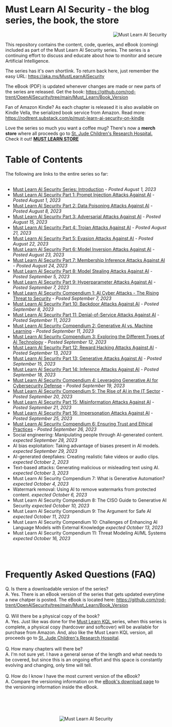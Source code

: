 # Must Learn AI Security - the blog series, the book, the store<br>
<p align="right"><img src="https://github.com/rod-trent/OpenAISecurity/blob/main/Must_Learn/Series_Images/MustLearnAISecuritySmallSmall.png" alt="Must Learn AI Security"></center></p>

This repository contains the content, code, queries, and eBook (coming) included as part of the Must Learn AI Security series. The series is a continuing effort to discuss and educate about how to monitor and secure Artificial Intelligence.

The series has it's own shortlink. To return back here, just remember the easy URL: https://aka.ms/MustLearnAISecurity

The eBook (PDF) is updated whenever changes are made or new parts of the series are released. Get the book: https://github.com/rod-trent/OpenAISecurity/tree/main/Must_Learn/Book_Version

Fan of Amazon Kindle? As each chapter is released it is also available on Kindle Vella, the serialized book service from Amazon. Read more: https://rodtrent.substack.com/p/must-learn-ai-security-on-kindle

Love the series so much you want a coffee mug? There's now a <b>merch store</b> where all proceeds go to <a href="https://www.stjude.org/" target="_blank">St. Jude Children's Research Hospital.</a> Check it out! <b><a href="https://must-learn-kql.creator-spring.com" target="_blank">MUST LEARN STORE</a></b>

<b><h1>Table of Contents</h1></b>
The following are links to the entire series so far:
<br><br>

* <a href="https://rodtrent.substack.com/p/must-learn-ai-security-series-introduction" target="_blank">Must Learn AI Security Series: Introduction</a> - <i>Posted August 1, 2023</i><br>
* <a href="https://rodtrent.substack.com/p/must-learn-ai-security-part-1-prompt" target="_blank">Must Learn AI Security Part 1: Prompt Injection Attacks Against AI</a> - <i>Posted August 1, 2023</i><br>
* <a href="https://rodtrent.substack.com/p/must-learn-ai-security-part-2-data" target="_blank">Must Learn AI Security Part 2: Data Poisoning Attacks Against AI</a> - <i>Posted August 8, 2023</i><br>
* <a href="https://rodtrent.substack.com/p/must-learn-ai-security-part-3-adversarial" target="_blank">Must Learn AI Security Part 3: Adversarial Attacks Against AI</a> - <i>Posted August 15, 2023</i><br>
* <a href="https://rodtrent.substack.com/p/must-learn-ai-security-part-4-trojan" target="_blank">Must Learn AI Security Part 4: Trojan Attacks Against AI</a> - <i>Posted August 21, 2023</i><br>
* <a href="https://rodtrent.substack.com/p/must-learn-ai-security-part-5-evasion" target="_blank">Must Learn AI Security Part 5: Evasion Attacks Against AI</a> - <i>Posted August 22, 2023</i><br>
* <a href="https://rodtrent.substack.com/p/must-learn-ai-security-part-6-model" target="_blank">Must Learn AI Security Part 6: Model Inversion Attacks Against AI</a> - <i>Posted August 23, 2023</i><br>
* <a href="https://rodtrent.substack.com/p/must-learn-ai-security-part-7-membership" target="_blank">Must Learn AI Security Part 7: Membership Inference Attacks Against AI</a> - <i>Posted August 24, 2023</i><br>
* <a href="https://rodtrent.substack.com/p/must-learn-ai-security-part-8-model" target="_blank">Must Learn AI Security Part 8: Model Stealing Attacks Against AI</a> - <i>Posted September 5, 2023</i><br>
* <a href="https://rodtrent.substack.com/p/must-learn-ai-security-part-9-hyperparameter" target="_blank">Must Learn AI Security Part 9: Hyperparameter Attacks Against AI</a> - <i>Posted September 7, 2023</i><br>
* <a href="https://rodtrent.substack.com/p/must-learn-ai-security-compendium" target="_blank">Must Learn AI Security Compendium 1: AI Cyber Attacks - The Rising Threat to Security</a> - <i>Posted September 7, 2023</i><br>
* <a href="https://rodtrent.substack.com/p/must-learn-ai-security-part-10-backdoor" target="_blank">Must Learn AI Security Part 10: Backdoor Attacks Against AI</a> - <i>Posted September 8, 2023</i><br>
* <a href="https://rodtrent.substack.com/p/must-learn-ai-security-part-11-denial" target="_blank">Must Learn AI Security Part 11: Denial-of-Service Attacks Against AI</a> - <i>Posted September 11, 2023</i><br>
* <a href="https://rodtrent.substack.com/p/must-learn-ai-security-compendium-73e" target="_blank">Must Learn AI Security Compendium 2: Generative AI vs. Machine Learning</a> - <i>Posted September 11, 2023</i><br>
* <a href="https://rodtrent.substack.com/p/must-learn-ai-security-compendium-d86" target="_blank">Must Learn AI Security Compendium 3: Exploring the Different Types of AI Technology</a> - <i>Posted September 12, 2023</i><br>
* <a href="https://rodtrent.substack.com/p/must-learn-ai-security-part-12-reward" target="_blank">Must Learn AI Security Part 12: Reward Hacking Attacks Against AI</a> - <i>Posted September 13, 2023</i><br>
* <a href="https://rodtrent.substack.com/p/must-learn-ai-security-part-13-generative" target="_blank">Must Learn AI Security Part 13: Generative Attacks Against AI</a> - <i>Posted September 15, 2023</i><br>
* <a href="https://rodtrent.substack.com/p/must-learn-ai-security-part-14-inference" target="_blank">Must Learn AI Security Part 14: Inference Attacks Against AI</a> - <i>Posted September 18, 2023</i><br>
* <a href="https://rodtrent.substack.com/p/must-learn-ai-security-compendium-794" target="_blank">Must Learn AI Security Compendium 4: Leveraging Generative AI for Cybersecurity Defense</a> - <i>Posted September 19, 2023</i><br>
* <a href="https://rodtrent.substack.com/p/must-learn-ai-security-compendium-0ae" target="_blank">Must Learn AI Security Compendium 5: The Rise of AI in the IT Sector</a> - <i>Posted September 20, 2023</i><br>
* <a href="https://rodtrent.substack.com/p/must-learn-ai-security-part-15-misinformation" target="_blank">Must Learn AI Security Part 15: Misinformation Attacks Against AI</a> - <i>Posted September 21, 2023</i><br>
* <a href="https://rodtrent.substack.com/p/must-learn-ai-security-part-16-impersonation" target="_blank">Must Learn AI Security Part 16: Impersonation Attacks Against AI</a> - <i>Posted September 25, 2023</i><br>
* <a href="https://rodtrent.substack.com/p/must-learn-ai-security-compendium-cd6" target="_blank">Must Learn AI Security Compendium 6: Ensuring Trust and Ethical Practices</a> - <i>Posted September 26, 2023</i><br>
* Social engineering: Manipulating people through AI-generated content. <i>expected September 28, 2023</i>
* AI bias exploitation: Taking advantage of biases present in AI models. <i>expected September 29, 2023</i>
* AI-generated deepfakes: Creating realistic fake videos or audio clips. <i>expected October 2, 2023</i>
* Text-based attacks: Generating malicious or misleading text using AI. <i>expected October 3, 2023</i>
* Must Learn AI Security Compendium 7: What is Generative Automation? <i>expected October 4, 2023</i>
* Watermark removal: Using AI to remove watermarks from protected content. <i>expected October 6, 2023</i>
* Must Learn AI Security Compendium 8: The CISO Guide to Generative AI Security <i>expected October 10, 2023</i>
* Must Learn AI Security Compendium 9: The Argument for Safe AI <i>expected October 11, 2023</i>
* Must Learn AI Security Compendium 10: Challenges of Enhancing AI Language Models with External Knowledge <i>expected October 13, 2023</i>
* Must Learn AI Security Compendium 11: Threat Modeling AI/ML Systems <i>expected October 16, 2023</i>

<br><br>

<b><h1>Frequently Asked Questions (FAQ)</h1></b>
Q. Is there a downloadable version of the series?
<br>
A. Yes. There is an eBook version of the series that gets updated everytime a new chatper is posted. The eBook is located here: https://github.com/rod-trent/OpenAISecurity/tree/main/Must_Learn/Book_Version
<br><br>
Q. Will there be a physical copy of the book? 
<br>
A. Yes. Just like was done for the <a href="https://aka.ms/MustLearnKQL" target="_blank">Must Learn KQL </a>series, when this series is complete, a physical copy (hardcover and softcover) will be available for purchase from Amazon. And, also like the Must Learn KQL version, all proceeds go to <a href="https://www.stjude.org/" target="_blank">St. Jude Children's Research Hospital</a>. 
<br><br>
Q. How many chapters will there be?
<br>
A. I'm not sure yet. I have a general sense of the length and what needs to be covered, but since this is an ongoing effort and this space is constantly evolving and changing, only time will tell.
<br><br>
Q. How do I know I have the most current version of the eBook?
<br>
A. Compare the versioning information on the <a href="https://github.com/rod-trent/OpenAISecurity/tree/main/Must_Learn/Book_Version" target="_blank">eBook's download page</a> to the versioning information inside the eBook.
<br><br>
</br></br></br>
<p align="center"><img src="https://github.com/rod-trent/OpenAISecurity/blob/main/Must_Learn/Series_Images/Must%20Learn%20AI%20Security%20Small.png?raw=true" alt="Must Learn AI Security"></center></p>
